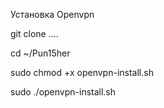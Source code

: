 Установка Openvpn

git clone ....


cd ~/Pun15her



sudo chmod +x openvpn-install.sh 


sudo ./openvpn-install.sh
